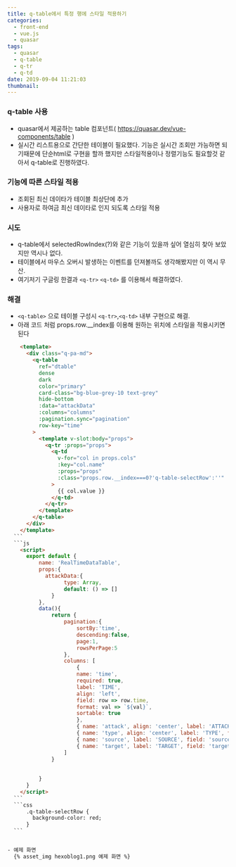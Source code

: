 ```yaml
---
title: q-table에서 특정 행에 스타일 적용하기
categories:
  - front-end
  - vue.js
  - quasar
tags:
  - quasar
  - q-table
  - q-tr
  - q-td
date: 2019-09-04 11:21:03
thumbnail:
---
```

### q-table 사용
  - quasar에서 제공하는 table 컴포넌트( https://quasar.dev/vue-components/table )
  - 실시간 리스트용으로 간단한 테이블이 필요했다. 기능은 실시간 조회만 가능하면 되기때문에 단순html로 구현을 할까 했지만 스타일적용이나 정렬기능도 필요할것 같아서 q-table로 진행하였다.
  <!--more-->

### 기능에 따른 스타일 적용    
  - 조회된 최신 데이타가 테이블 최상단에 추가
  - 사용자로 하여금 최신 데이타로 인지 되도록 스타일 적용
  
### 시도
  - q-table에서 selectedRowIndex(?)와 같은 기능이 있을까 싶어 열심히 찾아 보았지만 역시나 없다.
  - 테이블에서 마우스 오버시 발생하는 이벤트를 던져볼까도 생각해봤지만 이 역시 무산.
  - 여기저기 구글링 한결과 `<q-tr>` `<q-td>` 를 이용해서 해결하였다.

### 해결
  - `<q-table>` 으로 테이블 구성시 `<q-tr>`,`<q-td>` 내부 구현으로 해결.
  - 아래 코드 처럼  props.row.__index를 이용해 원하는 위치에 스타일을 적용시키면 된다                  
  ```html
      <template>
        <div class="q-pa-md"> 
          <q-table
            ref="dtable"        
            dense
            dark
            color="primary"      
            card-class="bg-blue-grey-10 text-grey"        
            hide-bottom
            :data="attackData"
            :columns="columns"
            :pagination.sync="pagination"        
            row-key="time"            
          >
            <template v-slot:body="props">
              <q-tr :props="props">                                    
                <q-td
                  v-for="col in props.cols"              
                  :key="col.name"
                  :props="props"              
                  :class="props.row.__index===0?'q-table-selectRow':''" 
                >
                  {{ col.value }}
                </q-td>
              </q-tr>
            </template>  
          </q-table>
        </div>
      </template>
    ```
    ```js
      <script>
        export default {
            name: 'RealTimeDataTable',
            props:{
              attackData:{
                    type: Array,
                    default: () => []
                }
            },    
            data(){
                return {                    
                    pagination:{          
                        sortBy:'time',
                        descending:false,
                        page:1,
                        rowsPerPage:5
                    },
                    columns: [
                        {
                        name: 'time',
                        required: true,
                        label: 'TIME',
                        align: 'left',
                        field: row => row.time,
                        format: val => `${val}`,
                        sortable: true
                        },
                        { name: 'attack', align: 'center', label: 'ATTACK', field: 'attack', sortable: true, sort: (a, b) => parseInt(a, 10) - parseInt(b, 10) },
                        { name: 'type', align: 'center', label: 'TYPE', field: 'type', sortable: true },
                        { name: 'source', label: 'SOURCE', field: 'source', sortable: true },
                        { name: 'target', label: 'TARGET', field: 'target', sortable: true }
                    ]
                }
            
            
            }
        }
      </script>    
    ```
    ```css  
        .q-table-selectRow {
          background-color: red;            
        }
    ```
  
  
  - 예제 화면 
    {% asset_img hexoblog1.png 예제 화면 %}